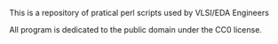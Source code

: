This is a repository of pratical perl scripts used by VLSI/EDA Engineers <br>

All program is dedicated to the public domain under the CC0 license.
